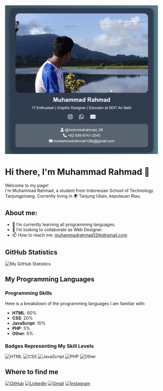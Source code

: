 ![My Banner](https://github.com/muhammadrahmad/muhammadrahmad/raw/main/profile.png)

# Hi there, I'm Muhammad Rahmad 👋

Welcome to my page!  
I'm Muhammad Rahmad, a student from Indonesian School of Technology Tanjungpinang. Currently living in 🌍 Tanjung Uban, kepulauan Riau.  

## About me:
- 🌱 I’m currently learning all programming languages.
- 👥 I’m looking to collaborate as Web Designer.
- 📫 How to reach me: muhammadrahmad12tkj@gmail.com

## GitHub Statistics

![My GitHub Statistics](https://github-readme-stats.vercel.app/api?username=your-github-username&show_icons=true&theme=blue)


## My Programming Languages

### Programming Skills

Here is a breakdown of the programming languages I am familiar with:

- **HTML**: 60%
- **CSS**: 20%
- **JavaScript**: 10%
- **PHP**: 5%
- **Other**: 5%

### Badges Representing My Skill Levels

![HTML](https://img.shields.io/badge/HTML-60%25-brightgreen)
![CSS](https://img.shields.io/badge/CSS-20%25-blue)
![JavaScript](https://img.shields.io/badge/JavaScript-10%25-yellow)
![PHP](https://img.shields.io/badge/PHP-5%25-lightgray)
![Other](https://img.shields.io/badge/Other-5%25-lightblue)


## Where to find me

[![GitHub](https://img.shields.io/badge/GitHub-000?style=for-the-badge&logo=github&logoColor=white)](https://github.com/muhammadrahmad)
[![LinkedIn](https://img.shields.io/badge/LinkedIn-0A66C2?style=for-the-badge&logo=linkedin&logoColor=white)](https://www.linkedin.com/in/muhammad-rahmad-753a65270)
[![Gmail](https://img.shields.io/badge/Gmail-D14836?style=for-the-badge&logo=gmail&logoColor=white)](mailto:muhammadrahmad12tkj@gmail.com)
[![Instagram](https://img.shields.io/badge/Instagram-E4405F?style=for-the-badge&logo=instagram&logoColor=white)](https://www.instagram.com/muhmmdrahmad_08)

